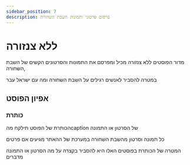 ```yaml
---
sidebar_position: 7
description: פרסום סרטוני ותמונות השבת השחורה
---
```

# ללא צנזורה
מדור הפוסטים ללא צנזורה מכיל ומפרסם את התמונות והסרטונים הקשים
של השבת השחורה, 

במטרה להסביר לאנשים רגילים על השבת השחורה ומה עם ישראל עבר

## אפיון הפוסט
### כותרת
הכותרת של הפוסט תילקח מהcaption של הסרטון או התמונה

כל תמונה וסרטון מהשבת השחורה במערכת של ההאתר מגיעים אם פרטים

המטרה של הכותרת בפוסטים האלו היא להסביר בקצרה על מה הסרטון או התמונה מדברים

